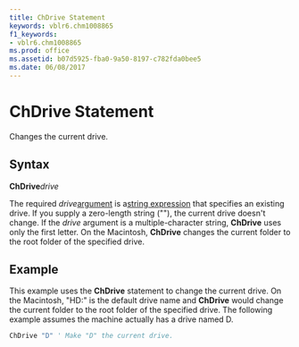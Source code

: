 ```yaml
---
title: ChDrive Statement
keywords: vblr6.chm1008865
f1_keywords:
- vblr6.chm1008865
ms.prod: office
ms.assetid: b07d5925-fba0-9a50-8197-c782fda0bee5
ms.date: 06/08/2017
---
```



# ChDrive Statement

Changes the current drive.

## Syntax

**ChDrive**_drive_

The required  _drive_[argument](../../Glossary/vbe-glossary.md) is a[string expression](../../Glossary/vbe-glossary.md) that specifies an existing drive. If you supply a zero-length string (""), the current drive doesn't change. If the _drive_ argument is a multiple-character string, **ChDrive** uses only the first letter.
On the Macintosh,  **ChDrive** changes the current folder to the root folder of the specified drive.

## Example

This example uses the  **ChDrive** statement to change the current drive. On the Macintosh, "HD:" is the default drive name and **ChDrive** would change the current folder to the root folder of the specified drive. The following example assumes the machine actually has a drive named D.


```vb
ChDrive "D" ' Make "D" the current drive. 

```


